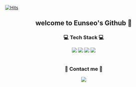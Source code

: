 [![Hits](https://hits.seeyoufarm.com/api/count/incr/badge.svg?url=https%3A%2F%2Fgithub.com%2Fhaes&count_bg=%23A488EB&title_bg=%235A8AE5&icon=atom.svg&icon_color=%23FFFFFF&title=WELCOME&edge_flat=false)](https://hits.seeyoufarm.com)                  

<div align="center">
<h2 align="center">welcome to Eunseo's Github 🚀</h2>
</div>


<!--내용-->
<h3 align="center">💻 Tech Stack 💻</h3>
<div align="center">
 <img src="https://img.shields.io/badge/Python-3776AB?style=flat-square&logo=Python&logoColor=white"/></a>
 <img src="https://img.shields.io/badge/Kotlin-7F52FF?style=flat-square&logo=Kotlin&logoColor=white"/></a>
 <img src="https://img.shields.io/badge/Android Studio-3DDC84?style=flat-square&logo=Android Studio&logoColor=white"/></a>
 <img src="https://img.shields.io/badge/Jupyter-F37626?style=flat-square&logo=jupyter&logoColor=white"/>
</div>

<br>
 
<h3 align="center">💚 Contact me 💚</h3>
<div align="center">
 <img src="https://img.shields.io/badge/rmatj420@gmail.com-EA4335?style=flat-square&logo=Gmail&logoColor=white"/></a>

</div>

